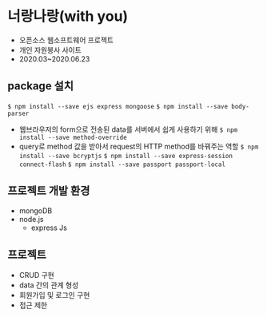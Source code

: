 # 너랑나랑(with you)
- 오픈소스 웹소프트웨어 프로젝트
- 개인 자원봉사 사이트
- 2020.03~2020.06.23

## package 설치
`` $ npm install --save ejs express mongoose ``
`` $ npm install --save body-parser ``
- 웹브라우저의 form으로 전송된 data를 서버에서 쉽게 사용하기 위해
`` $ npm install --save method-override ``
- query로 method 값을 받아서 request의 HTTP method를 바꿔주는 역할
`` $ npm install --save bcryptjs ``
`` $ npm install --save express-session connect-flash ``
`` $ npm install --save passport passport-local ``

## 프로젝트 개발 환경
- mongoDB
- node.js
    - express Js

## 프로젝트
- CRUD 구현
- data 간의 관계 형성
- 회원가입 및 로그인 구현
- 접근 제한